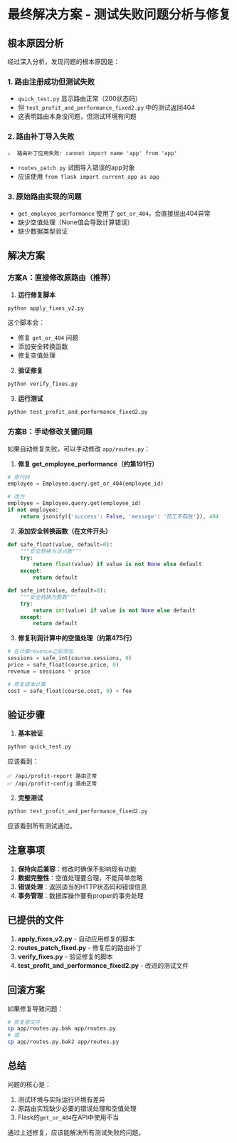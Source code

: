 # 最终解决方案 - 测试失败问题分析与修复

## 根本原因分析

经过深入分析，发现问题的根本原因是：

### 1. **路由注册成功但测试失败**
- `quick_test.py` 显示路由正常（200状态码）
- 但 `test_profit_and_performance_fixed2.py` 中的测试返回404
- 这表明路由本身没问题，但测试环境有问题

### 2. **路由补丁导入失败**
```
⚠️  路由补丁应用失败: cannot import name 'app' from 'app'
```
- `routes_patch.py` 试图导入错误的app对象
- 应该使用 `from flask import current_app as app`

### 3. **原始路由实现的问题**
- `get_employee_performance` 使用了 `get_or_404`，会直接抛出404异常
- 缺少空值处理（None值会导致计算错误）
- 缺少数据类型验证

## 解决方案

### 方案A：直接修改原路由（推荐）

1. **运行修复脚本**
```bash
python apply_fixes_v2.py
```

这个脚本会：
- 修复 `get_or_404` 问题
- 添加安全转换函数
- 修复空值处理

2. **验证修复**
```bash
python verify_fixes.py
```

3. **运行测试**
```bash
python test_profit_and_performance_fixed2.py
```

### 方案B：手动修改关键问题

如果自动修复失败，可以手动修改 `app/routes.py`：

1. **修复 get_employee_performance（约第191行）**
```python
# 原代码
employee = Employee.query.get_or_404(employee_id)

# 改为
employee = Employee.query.get(employee_id)
if not employee:
    return jsonify({'success': False, 'message': '员工不存在'}), 404
```

2. **添加安全转换函数（在文件开头）**
```python
def safe_float(value, default=0):
    """安全转换为浮点数"""
    try:
        return float(value) if value is not None else default
    except:
        return default

def safe_int(value, default=0):
    """安全转换为整数"""
    try:
        return int(value) if value is not None else default
    except:
        return default
```

3. **修复利润计算中的空值处理（约第475行）**
```python
# 在计算revenue之前添加
sessions = safe_int(course.sessions, 0)
price = safe_float(course.price, 0)
revenue = sessions * price

# 修复成本计算
cost = safe_float(course.cost, 0) + fee
```

## 验证步骤

1. **基本验证**
```bash
python quick_test.py
```
应该看到：
```
✅ /api/profit-report 路由正常
✅ /api/profit-config 路由正常
```

2. **完整测试**
```bash
python test_profit_and_performance_fixed2.py
```
应该看到所有测试通过。

## 注意事项

1. **保持向后兼容**：修改时确保不影响现有功能
2. **数据完整性**：空值处理要合理，不能简单忽略
3. **错误处理**：返回适当的HTTP状态码和错误信息
4. **事务管理**：数据库操作要有proper的事务处理

## 已提供的文件

1. **apply_fixes_v2.py** - 自动应用修复的脚本
2. **routes_patch_fixed.py** - 修复后的路由补丁
3. **verify_fixes.py** - 验证修复的脚本
4. **test_profit_and_performance_fixed2.py** - 改进的测试文件

## 回滚方案

如果修复导致问题：
```bash
# 恢复原文件
cp app/routes.py.bak app/routes.py
# 或
cp app/routes.py.bak2 app/routes.py
```

## 总结

问题的核心是：
1. 测试环境与实际运行环境有差异
2. 原路由实现缺少必要的错误处理和空值处理
3. Flask的`get_or_404`在API中使用不当

通过上述修复，应该能解决所有测试失败的问题。